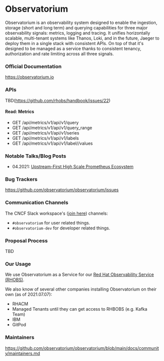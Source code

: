 # Observatorium

Observatorium is an observability system designed to enable the ingestion, storage (short and long term) and querying capabilities for three major observability signals: metrics, logging and tracing. It unifies horizontally scalable, multi-tenant systems like Thanos, Loki, and in the future, Jaeger to deploy them in a single stack with consistent APIs. On top of that it's designed to be managed as a service thanks to consistent tenancy, authorization and rate limiting across all three signals.

### Official Documentation

https://observatorium.io

### APIs

TBD(https://github.com/rhobs/handbook/issues/22)

#### Read: Metrics

* GET /api/metrics/v1/api/v1/query
* GET /api/metrics/v1/api/v1/query_range
* GET /api/metrics/v1/api/v1/series
* GET /api/metrics/v1/api/v1/labels
* GET /api/metrics/v1/api/v1/label/<name>/values

### Notable Talks/Blog Posts

* 04.2021: [Upstream-First High Scale Prometheus Ecosystem](https://www.youtube.com/watch?v=r0fRFH_921E&list=PLj6h78yzYM2PZb0QuIkm6ZY-xTuNA5zRO&index=6)

### Bug Trackers

https://github.com/observatorium/observatorium/issues

### Communication Channels

The CNCF Slack workspace's ([join here](https://cloud-native.slack.com/messages/CHY2THYUU)) channels:

* `#observatorium` for user related things.
* `#observatorium-dev` for developer related things.

### Proposal Process

TBD

### Our Usage

We use Observatorium as a Service for our [Red Hat Observability Service (RHOBS)](../../Services/RHOBS).

We also know of several other companies installing Observatorium on their own (as of 2021.07.07):

* RHACM
* Managed Tenants until they can get access to RHBOBS (e.g. Kafka Team)
* IBM
* GitPod

### Maintainers

https://github.com/observatorium/observatorium/blob/main/docs/community/maintainers.md
